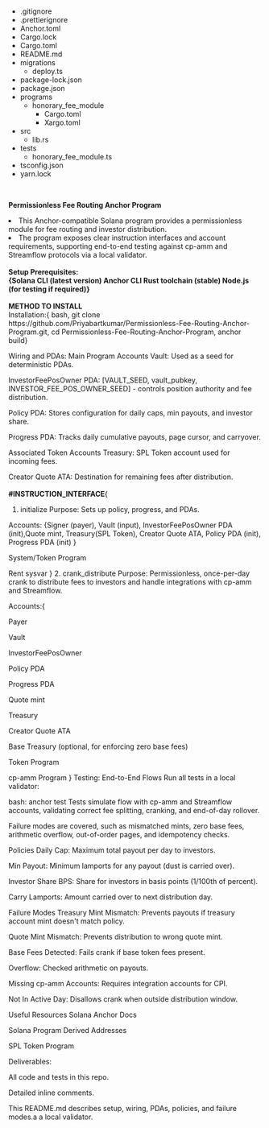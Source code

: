 <HTML>
<BODY> 
<br><ul>
  <li>.gitignore</li>
  <li>.prettierignore</li>
  <li>Anchor.toml</li>
  <li>Cargo.lock</li>
  <li>Cargo.toml</li>
  <li>README.md</li>
  <li>migrations
    <ul>
      <li>deploy.ts</li>
    </ul>
  </li>
  <li>package-lock.json</li>
  <li>package.json</li>
  <li>programs
    <ul>
      <li>honorary_fee_module
        <ul>
          <li>Cargo.toml</li>
          <li>Xargo.toml</li>
        </ul>
      </li>
    </ul>
  </li>
  <li>src
    <ul>
      <li>lib.rs</li>
    </ul>
  </li>
  <li>tests
    <ul>
      <li>honorary_fee_module.ts</li>
    </ul>
  </li>
  <li>tsconfig.json</li>
  <li>yarn.lock</li>
</ul>

</br>
</BODY>

<B>Permissionless Fee Routing Anchor Program</B>

<li>This Anchor-compatible Solana program provides a permissionless module for fee routing and investor distribution.</li> 
<li>The program exposes clear instruction interfaces and account requirements, supporting end-to-end testing against cp-amm and Streamflow protocols via a local validator.</li>
<br>
<B>Setup
Prerequisites:
<br>{Solana CLI (latest version)
Anchor CLI
Rust toolchain (stable)
Node.js (for testing if required)}</B>

<br>
<br>
<b>METHOD TO INSTALL</b>
<br>Installation:{
bash,
git clone https://github.com/Priyabartkumar/Permissionless-Fee-Routing-Anchor-Program.git,
cd Permissionless-Fee-Routing-Anchor-Program,
anchor build}

Wiring and PDAs: Main Program Accounts
Vault: Used as a seed for deterministic PDAs.

InvestorFeePosOwner PDA: [VAULT_SEED, vault_pubkey, INVESTOR_FEE_POS_OWNER_SEED] - controls position authority and fee distribution.

Policy PDA: Stores configuration for daily caps, min payouts, and investor share.

Progress PDA: Tracks daily cumulative payouts, page cursor, and carryover.

Associated Token Accounts
Treasury: SPL Token account used for incoming fees.

Creator Quote ATA: Destination for remaining fees after distribution.
<br>
<br>
<b>#INSTRUCTION_INTERFACE</b>{
1. initialize
Purpose: Sets up policy, progress, and PDAs.

Accounts:
{<span>Signer (payer)</span>, Vault (input), InvestorFeePosOwner PDA (init),Quote mint, Treasury(SPL Token), Creator Quote ATA, Policy PDA (init), Progress PDA (init)
}



System/Token Program

Rent sysvar
}
2. crank_distribute
Purpose: Permissionless, once-per-day crank to distribute fees to investors and handle integrations with cp-amm and Streamflow.

Accounts:{

Payer

Vault

InvestorFeePosOwner

Policy PDA

Progress PDA

Quote mint

Treasury

Creator Quote ATA

Base Treasury (optional, for enforcing zero base fees)

Token Program

cp-amm Program
}
Testing: End-to-End Flows
Run all tests in a local validator:

bash:
anchor test
Tests simulate flow with cp-amm and Streamflow accounts, validating correct fee splitting, cranking, and end-of-day rollover.

Failure modes are covered, such as mismatched mints, zero base fees, arithmetic overflow, out-of-order pages, and idempotency checks.

Policies
Daily Cap: Maximum total payout per day to investors.

Min Payout: Minimum lamports for any payout (dust is carried over).

Investor Share BPS: Share for investors in basis points (1/100th of percent).

Carry Lamports: Amount carried over to next distribution day.

Failure Modes
Treasury Mint Mismatch: Prevents payouts if treasury account mint doesn't match policy.

Quote Mint Mismatch: Prevents distribution to wrong quote mint.

Base Fees Detected: Fails crank if base token fees present.

Overflow: Checked arithmetic on payouts.

Missing cp-amm Accounts: Requires integration accounts for CPI.

Not In Active Day: Disallows crank when outside distribution window.

Useful Resources
Solana Anchor Docs

Solana Program Derived Addresses

SPL Token Program


Deliverables:

All code and tests in this repo.

Detailed inline comments.

This README.md describes setup, wiring, PDAs, policies, and failure modes.a a local validator.


